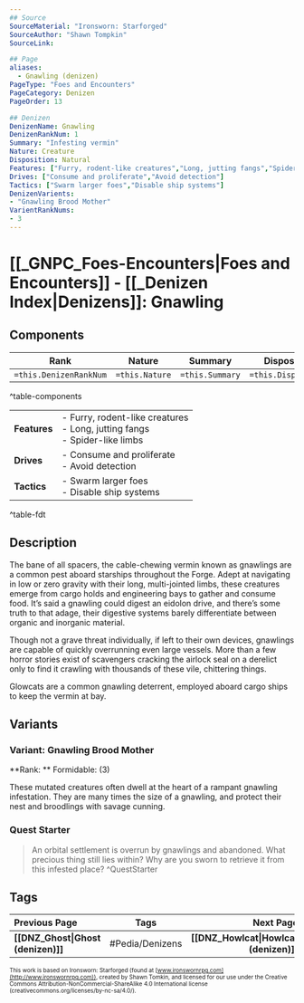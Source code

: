 ```yaml
---
## Source
SourceMaterial: "Ironsworn: Starforged"
SourceAuthor: "Shawn Tompkin"
SourceLink: 

## Page
aliases:
  - Gnawling (denizen)
PageType: "Foes and Encounters"
PageCategory: Denizen
PageOrder: 13

## Denizen
DenizenName: Gnawling
DenizenRankNum: 1
Summary: "Infesting vermin"
Nature: Creature
Disposition: Natural
Features: ["Furry, rodent-like creatures","Long, jutting fangs","Spider-like limbs"]
Drives: ["Consume and proliferate","Avoid detection"]
Tactics: ["Swarm larger foes","Disable ship systems"]
DenizenVarients:
- "Gnawling Brood Mother"
VarientRankNums:
- 3
---
```

# [[_GNPC_Foes-Encounters|Foes and Encounters]] - [[_Denizen Index|Denizens]]: Gnawling
## Components
| **Rank** | Nature | Summary | Disposition |
| :---: | --- | --- | --- |
| `=this.DenizenRankNum` | `=this.Nature` | `=this.Summary` | `=this.Disposition`  |
^table-components

|  |  |
| --- | --- |
| **Features** | - Furry, rodent-like creatures<br>- Long, jutting fangs<br>- Spider-like limbs |
| **Drives** | - Consume and proliferate<br>- Avoid detection |
| **Tactics** | - Swarm larger foes<br>- Disable ship systems |
^table-fdt

## Description
The bane of all spacers, the cable-chewing vermin known as gnawlings are a common pest aboard starships throughout the Forge. Adept at navigating in low or zero gravity with their long, multi-jointed limbs, these creatures emerge from cargo holds and engineering bays to gather and consume food. It’s said a gnawling could digest an eidolon drive, and there’s some truth to that adage, their digestive systems barely differentiate between organic and inorganic material.

Though not a grave threat individually, if left to their own devices, gnawlings are capable of quickly overrunning even large vessels. More than a few horror stories exist of scavengers cracking the airlock seal on a derelict only to find it crawling with thousands of these vile, chittering things.

Glowcats are a common gnawling deterrent, employed aboard cargo ships to keep the vermin at bay.

## Variants
### Variant: Gnawling Brood Mother
**Rank: ** Formidable: (3)

These mutated creatures often dwell at the heart of a rampant gnawling infestation. They are many times the size of a gnawling, and protect their nest and broodlings with savage cunning.

### Quest Starter
> An orbital settlement is overrun by gnawlings and abandoned. What precious thing still lies within? Why are you sworn to retrieve it from this infested place? ^QuestStarter

## Tags
| Previous Page | Tags | Next Page |
|:--- |:---:| ---:|
| **[[DNZ_Ghost\|Ghost (denizen)]]** | #Pedia/Denizens | **[[DNZ_Howlcat\|Howlcat (denizen)]]** |

<font size=-2>This work is based on Ironsworn: Starforged (found at [www.ironswornrpg.com](http://www.ironswornrpg.com)), created by Shawn Tomkin, and licensed for our use under the Creative Commons Attribution-NonCommercial-ShareAlike 4.0 International license  (creativecommons.org/licenses/by-nc-sa/4.0/).</font>